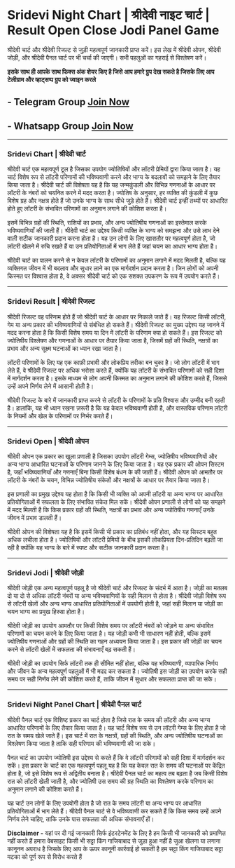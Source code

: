 # Sridevi  Night Chart | श्रीदेवी नाइट चार्ट | Result Open Close Jodi Panel Game 

श्रीदेवी चार्ट और श्रीदेवी रिजल्ट से जुड़ी महत्वपूर्ण जानकारी प्राप्त करें। इस लेख में श्रीदेवी ओपन, श्रीदेवी जोड़ी, और श्रीदेवी पैनल चार्ट पर भी चर्चा की जाएगी। सभी पहलुओं का गहराई से विश्लेषण करें।

**इसके साथ ही आपके साथ फिक्स अंक शेयर किए है जिसे आप हमारे ग्रुप देख सकते है जिसके लिए आप टेलीग्राम और व्हाट्सप्प ग्रुप को ज्वाइन करले**
## - Telegram  Group  [Join Now](https://t.me/Hindiupdate201)

## - Whatsapp Group  [Join Now](https://whatsapp.com/channel/0029Vay2FudAzNbmVl8KtW14)

---

### Sridevi Chart | श्रीदेवी चार्ट

श्रीदेवी चार्ट एक महत्वपूर्ण टूल है जिसका उपयोग ज्योतिषियों और लॉटरी प्रेमियों द्वारा किया जाता है। यह चार्ट विशेष रूप से लॉटरी परिणामों की भविष्यवाणी करने और भाग्य के बदलावों को समझने के लिए तैयार किया जाता है। श्रीदेवी चार्ट की विशेषता यह है कि यह जन्मकुंडली और विभिन्न गणनाओं के आधार पर लॉटरी के नंबरों को चयनित करने में मदद करता है। ज्योतिष के अनुसार, हर व्यक्ति की कुंडली में कुछ विशेष ग्रह और नक्षत्र होते हैं जो उनके भाग्य के साथ सीधे जुड़े होते हैं। श्रीदेवी चार्ट इन्हीं तथ्यों पर आधारित होते हुए लॉटरी के संभावित परिणामों का अनुमान लगाने की कोशिश करता है।

इसमें विभिन्न ग्रहों की स्थिति, राशियों का प्रभाव, और अन्य ज्योतिषीय गणनाओं का इस्तेमाल करके भविष्यवाणियाँ की जाती हैं। श्रीदेवी चार्ट का उद्देश्य किसी व्यक्ति के भाग्य को समझना और उसे लाभ देने वाली सटीक जानकारी प्रदान करना होता है। यह उन लोगों के लिए खासतौर पर महत्वपूर्ण होता है, जो लॉटरी खेलने में रुचि रखते हैं या उन प्रतियोगिताओं में भाग लेते हैं जहां चयन का आधार भाग्य होता है।

श्रीदेवी चार्ट का पालन करने से न केवल लॉटरी के परिणामों का अनुमान लगाने में मदद मिलती है, बल्कि यह व्यक्तिगत जीवन में भी बदलाव और सुधार लाने का एक मार्गदर्शन प्रदान करता है। जिन लोगों को अपनी किस्मत पर विश्वास होता है, वे अक्सर श्रीदेवी चार्ट को एक सशक्त उपकरण के रूप में उपयोग करते हैं।

---

### Sridevi Result | श्रीदेवी रिजल्ट

श्रीदेवी रिजल्ट वह परिणाम होते हैं जो श्रीदेवी चार्ट के आधार पर निकाले जाते हैं। यह रिजल्ट किसी लॉटरी, गेम या अन्य प्रकार की भविष्यवाणियों से संबंधित हो सकते हैं। श्रीदेवी रिजल्ट का मुख्य उद्देश्य यह जानने में मदद करना होता है कि किसी विशेष समय या दिन में लॉटरी के परिणाम क्या हो सकते हैं। इस रिजल्ट को ज्योतिषीय विश्लेषण और गणनाओं के आधार पर तैयार किया जाता है, जिसमें ग्रहों की स्थिति, नक्षत्रों का प्रभाव और अन्य सूक्ष्म घटनाओं का ध्यान रखा जाता है।

लॉटरी परिणामों के लिए यह एक काफ़ी प्रभावी और लोकप्रिय तरीका बन चुका है। जो लोग लॉटरी में भाग लेते हैं, वे श्रीदेवी रिजल्ट पर अधिक भरोसा करते हैं, क्योंकि यह लॉटरी के संभावित परिणामों को सही दिशा में मार्गदर्शन करता है। इसके माध्यम से लोग अपनी किस्मत का अनुमान लगाने की कोशिश करते हैं, जिससे उन्हें अपने निर्णय लेने में आसानी होती है।

श्रीदेवी रिजल्ट के बारे में जानकारी प्राप्त करने से लॉटरी के परिणामों के प्रति विश्वास और उम्मीद बनी रहती है। हालांकि, यह भी ध्यान रखना ज़रूरी है कि यह केवल भविष्यवाणी होती है, और वास्तविक परिणाम लॉटरी के नियमों और खेल के परिणामों पर निर्भर करते हैं।

---

### Sridevi Open | श्रीदेवी ओपन

श्रीदेवी ओपन एक प्रकार का खुला प्रणाली है जिसका उपयोग लॉटरी गेम्स, ज्योतिषीय भविष्यवाणियों और अन्य भाग्य आधारित घटनाओं के परिणाम जानने के लिए किया जाता है। यह एक प्रकार की ओपन सिस्टम है, जहाँ भविष्यवाणियाँ और गणनाएँ बिना किसी विशेष बंधन के की जाती हैं। श्रीदेवी ओपन को आमतौर पर लॉटरी के नंबरों के चयन, विभिन्न ज्योतिषीय संकेतों और नक्षत्रों के आधार पर तैयार किया जाता है।

इस प्रणाली का प्रमुख उद्देश्य यह होता है कि किसी भी व्यक्ति को अपनी लॉटरी या अन्य भाग्य पर आधारित प्रतियोगिताओं में सफलता के लिए संभावित संकेत मिल सकें। श्रीदेवी ओपन प्रणाली से लोगों को यह समझने में मदद मिलती है कि किस प्रकार ग्रहों की स्थिति, नक्षत्रों का प्रभाव और अन्य ज्योतिषीय गणनाएँ उनके जीवन में प्रभाव डालती हैं। 

श्रीदेवी ओपन की विशेषता यह है कि इसमें किसी भी प्रकार का प्रतिबंध नहीं होता, और यह सिस्टम बहुत अधिक लचीला होता है। ज्योतिषियों और लॉटरी प्रेमियों के बीच इसकी लोकप्रियता दिन-प्रतिदिन बढ़ती जा रही है क्योंकि यह भाग्य के बारे में स्पष्ट और सटीक जानकारी प्रदान करता है।

---

### Sridevi Jodi | श्रीदेवी जोड़ी

श्रीदेवी जोड़ी एक अन्य महत्वपूर्ण पहलू है जो श्रीदेवी चार्ट और रिजल्ट के संदर्भ में आता है। जोड़ी का मतलब दो या दो से अधिक लॉटरी नंबरों या अन्य भविष्यवाणियों के सही मिलान से होता है। श्रीदेवी जोड़ी विशेष रूप से लॉटरी खेलों और अन्य भाग्य आधारित प्रतियोगिताओं में उपयोगी होती है, जहां सही मिलान या जोड़ी का चयन भाग्य का प्रमुख हिस्सा होता है। 

श्रीदेवी जोड़ी का उपयोग आमतौर पर किसी विशेष समय पर लॉटरी नंबरों को जोड़ने या अन्य संभावित परिणामों का चयन करने के लिए किया जाता है। यह जोड़ी कभी भी साधारण नहीं होती, बल्कि इसमें ज्योतिषीय गणनाओं और ग्रहों की स्थिति का गहन अध्ययन किया जाता है। इस प्रकार की जोड़ी का चयन करने से लॉटरी खेलों में सफलता की संभावनाएँ बढ़ सकती हैं। 

श्रीदेवी जोड़ी का उपयोग सिर्फ लॉटरी तक ही सीमित नहीं होता, बल्कि यह भविष्यवाणी, व्यापारिक निर्णय और जीवन के अन्य महत्वपूर्ण पहलुओं में भी मदद कर सकता है। ज्योतिषी इस जोड़ी का उपयोग करके सही समय पर सही निर्णय लेने की कोशिश करते हैं, ताकि जीवन में सुधार और सफलता प्राप्त की जा सके।

---

### Sridevi Night Panel Chart | श्रीदेवी पैनल चार्ट

श्रीदेवी पैनल चार्ट एक विशिष्ट प्रकार का चार्ट होता है जिसे रात के समय की लॉटरी और अन्य भाग्य आधारित परिणामों के लिए तैयार किया जाता है। यह चार्ट विशेष रूप से उन लॉटरी गेम्स के लिए होता है जो रात के समय खेले जाते हैं। इस चार्ट में रात के नक्षत्रों, ग्रहों की स्थिति, और अन्य ज्योतिषीय घटनाओं का विश्लेषण किया जाता है ताकि सही परिणाम की भविष्यवाणी की जा सके।

पैनल चार्ट का उपयोग ज्योतिषी इस उद्देश्य से करते हैं कि वे लॉटरी परिणामों को सही दिशा में मार्गदर्शन कर सकें। इस प्रकार के चार्ट का एक महत्वपूर्ण पहलू यह है कि यह केवल रात के समय की घटनाओं पर केंद्रित होता है, जो इसे विशेष रूप से अद्वितीय बनाता है। श्रीदेवी पैनल चार्ट का महत्व तब बढ़ता है जब किसी विशेष रात को लॉटरी खेली जाती है, और ज्योतिषी उस समय की ग्रह स्थिति का विश्लेषण करके परिणाम का अनुमान लगाने की कोशिश करते हैं।

यह चार्ट उन लोगों के लिए उपयोगी होता है जो रात के समय लॉटरी या अन्य भाग्य पर आधारित प्रतियोगिताओं में भाग लेते हैं। श्रीदेवी पैनल चार्ट से वे भविष्यवाणी कर सकते हैं कि किस समय उन्हें अपने निर्णय लेने चाहिए, ताकि उनके पास सफलता की अधिक संभावनाएँ हों। 


**Disclaimer -** यहां पर दी गई जानकारी सिर्फ इंटरटेनमेंट के लिए है हम किसी भी जानकारी को प्रमाणित नहीं करते हैं हमारा वेबसाइट किसी भी सट्टा किंग गाजियाबाद से जुड़ा हुआ नहीं है जुआ खेलना या लगाना कानूनन अपराध है जिसके लिए आप के ऊपर कानूनी कार्रवाई हो सकती है हम सट्टा किंग गाजियाबाद सट्टा मटका को पूर्ण रूप से विरोध करते हैं

